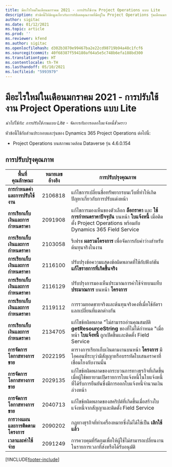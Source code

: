 ```yaml
---
title: มีอะไรใหม่ในเดือนมกราคม 2021 - การปรับใช้งาน Project Operations แบบ Lite
description: หัวข้อนี้ให้ข้อมูลเกี่ยวกับการอัปเดตคุณภาพที่มีอยู่ใน Project Operations รุ่นเดือนมกราคม 2021 สำหรับการปรับใช้งาน Project Operations แบบ Lite
author: sigitac
ms.date: 01/12/2021
ms.topic: article
ms.prod: ''
ms.reviewer: kfend
ms.author: sigitac
ms.openlocfilehash: d302b3870e99467ba2e22cd98719b94a48c1fcf6
ms.sourcegitcommit: 40f68387f594180af64a5e5c748b6efa188bd300
ms.translationtype: HT
ms.contentlocale: th-TH
ms.lasthandoff: 05/10/2021
ms.locfileid: "5993979"
---
```

# <a name="whats-new-january-2021---project-operations-lite-deployment"></a>มีอะไรใหม่ในเดือนมกราคม 2021 - การปรับใช้งาน Project Operations แบบ Lite


_นำไปใช้กับ: การปรับใช้งานแบบ Lite - จัดการกับการออกใบแจ้งหนี้ชั่วคราว_

หัวข้อนี้ใช้กับส่วนประกอบและรุ่นของ Dynamics 365 Project Operations ต่อไปนี้:

  - Project Operations บนสภาพแวดล้อม Dataverse รุ่น 4.6.0.154
  
## <a name="quality-updates"></a>การปรับปรุงคุณภาพ

| **พื้นที่คุณลักษณะ** | **หมายเลขอ้างอิง** | **การปรับปรุงคุณภาพ** |
| --- | --- | --- |
| **การกำหนดค่าและการปรับใช้งาน** | 2106818 | แก้ไขการเปลี่ยนชื่อทรัพยากรบนเว็บที่ทำให้เกิดปัญหาเกี่ยวกับการปรับแต่งหน้า |
| **การเรียกเก็บเงินและการกำหนดราคา** | 2091908 | แก้ไขการมองเห็นของตัวเลือก **ล็อกราคา** และ **ใช้การกำหนดราคาปัจจุบัน** บนหน้า **ใบแจ้งหนี้** เมื่อติดตั้ง Project Operations พร้อมกับ Dynamics 365 Field Service |
| **การเรียกเก็บเงินและการกำหนดราคา** | 2103058 | รีเฟรช **ผลรวมโครงการ** เพื่อจัดการกับค่าว่างสำหรับต้นทุนจริงในงาน |
| **การเรียกเก็บเงินและการกำหนดราคา** | 2116100 | ปรับปรุงข้อความแสดงข้อผิดพลาดที่ใช้กับฟังก์ชัน **แก้ไขรายการที่เกิดขึ้นจริง** |
| **การเรียกเก็บเงินและการกำหนดราคา** | 2116129 | ปรับปรุงการมองเห็นประมาณการค่าใช้จ่ายบนแท็บ **ประมาณการ** บนหน้า **โครงการ** |
| **การเรียกเก็บเงินและการกำหนดราคา** | 2119112 | การรวมยอดขายจริงและต้นทุนจริงคงที่เมื่อใช้อัตราแลกเปลี่ยนที่แตกต่างกัน |
| **การเรียกเก็บเงินและการกำหนดราคา** | 2134705 | แก้ไขข้อผิดพลาด "ไม่สามารถอ่านคุณสมบัติ **getResourceString** ของที่ไม่ได้กำหนด "เมื่อหน้า **ใบแจ้งหนี้** ถูกเปิดขึ้นและติดตั้ง Field Service |
| **การจัดการโอกาสทางการขาย** | 2022195 | ตารางการเรียกเก็บเงินตามงานบนหน้า **โครงการ** มีไอคอนที่ระบุว่ามีสัญญาหรือบรรทัดใบเสนอราคาที่เชื่อมโยงกับงานนั้น |
| **การจัดการโอกาสทางการขาย** | 2029135 | แก้ไขข้อผิดพลาดของกระบวนการทางธุรกิจที่เกิดขึ้นเมื่อผู้ใช้พยายามเปิดรายการใบแจ้งหนี้ในใบแจ้งหนี้ที่ได้รับการยืนยันซึ่งมีการออกใบแจ้งหนี้จำนวนเงินล่วงหน้า |
| **การจัดการโอกาสทางการขาย** | 2040713 | แก้ไขข้อผิดพลาดของสคริปต์ที่เกิดขึ้นเมื่อสร้างใบแจ้งหนี้จากสัญญาและติดตั้ง Field Service |
| **การวางแผนและการติดตามโครงการ** | 2090202 | กฎทางธุรกิจที่ทำเครื่องหมายซึ่งไม่ได้ใช้เป็น **เลิกใช้แล้ว** |
| **เวลาและค่าใช้จ่าย** | 2091249 | การควบคุมที่รัดกุมเพื่อให้ผู้ใช้ไม่สามารถเปลี่ยนงานในรายการเวลาที่ส่งหรือได้รับอนุมัติ |


[!INCLUDE[footer-include](../../includes/footer-banner.md)]